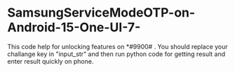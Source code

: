 # SamsungServiceModeOTP-on-Android-15-One-UI-7-
This code help for unlocking features on *#9900# .
You should replace your challange key in "input_str" and then run python code for getting result and enter result quickly on phone.
